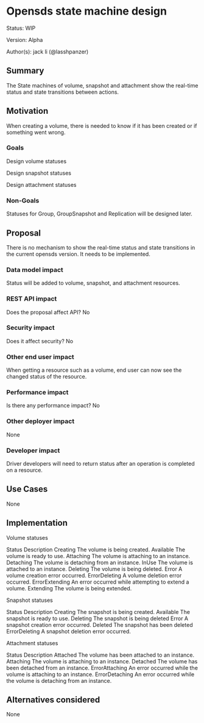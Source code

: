 # Opensds state machine design

Status: WIP

Version: Alpha

Author(s): jack li (@lasshpanzer)

## Summary

The State machines of volume, snapshot and attachment show the real-time status and state transitions between actions.

## Motivation

When creating a volume, there is needed to know if it has been created or if something went wrong.

### Goals

Design volume statuses

Design snapshot statuses

Design attachment statuses

### Non-Goals

Statuses for Group, GroupSnapshot and Replication will be designed later.

## Proposal

There is no mechanism to show the real-time status and state transitions in the current opensds version. It needs to be implemented.

### Data model impact

Status will be added to volume, snapshot, and attachment resources.

### REST API impact

Does the proposal affect API?
No

### Security impact

Does it affect security?
No

### Other end user impact

When getting a resource such as a volume, end user can now see the changed status of the resource.

### Performance impact

Is there any performance impact?
No

### Other deployer impact

None

### Developer impact

Driver developers will need to return status after an operation is completed on a resource.

## Use Cases

None

## Implementation

Volume statuses

Status            Description
Creating	      The volume is being created. 
Available	      The volume is ready to use.
Attaching	      The volume is attaching to an instance.
Detaching	      The volume is detaching from an instance.
InUse             The volume is attached to an instance.
Deleting	      The volume is being deleted.
Error             A volume creation error occurred.
ErrorDeleting     A volume deletion error occurred.
ErrorExtending    An error occurred while attempting to extend a volume.
Extending         The volume is being extended.


Snapshot statuses

Status	          Description
Creating	      The snapshot is being created.
Available	      The snapshot is ready to use.
Deleting	      The snapshot is being deleted
Error	          A snapshot creation error occurred.
Deleted	          The snapshot has been deleted
ErrorDeleting	  A snapshot deletion error occurred.


Attachment statuses

Status	          Description
Attached	      The volume has been attached to an instance.
Attaching	      The volume is attaching to an instance.
Detached	      The volume has been detached from an instance.
ErrorAttaching    An error occurred while the volume is attaching to an instance.
ErrorDetaching	  An error occurred while the volume is detaching from an instance.


## Alternatives considered

None
